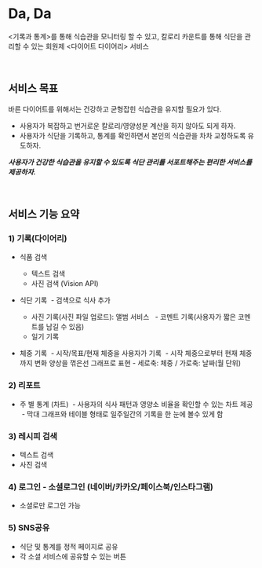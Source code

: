 # Da, Da

<기록과 통계>를 통해 식습관을 모니터링 할 수 있고,
칼로리 카운트를 통해 식단을 관리할 수 있는 회원제 <다이어트 다이어리> 서비스

<br>

## 서비스 목표

바른 다이어트를 위해서는 건강하고 균형잡힌 식습관을 유지할 필요가 있다.
- 사용자가 복잡하고 번거로운 칼로리/영양성분 계산을 하지 않아도 되게 하자.
- 사용자가 식단을 기록하고, 통계를 확인하면서 본인의 식습관을 차차 교정하도록 유도하자.

***사용자가 건강한 식습관을 유지할 수 있도록 식단 관리를 서포트해주는 편리한 서비스를 제공하자.***

<br>

## 서비스 기능 요약

### 1) 기록(다이어리)

- 식품 검색
  - 텍스트 검색
  - 사진 검색 (Vision API)

- 식단 기록
  - 검색으로 식사 추가
  - 사진 기록(사진 파일 업로드): 앨범 서비스
  - 코멘트 기록(사용자가 짧은 코멘트를 남길 수 있음)
  - 일기 기록

- 체중 기록
  - 시작/목표/현재 체중을 사용자가 기록
  - 시작 체중으로부터 현재 체중까지 변화 양상을 꺾은선 그래프로 표현
      - 세로축: 체중 / 가로축: 날짜(월 단위)

### 2) 리포트

- 주 별 통계 (차트)
  - 사용자의 식사 패턴과 영양소 비율을 확인할 수 있는 차트 제공
  - 막대 그래프와 테이블 형태로 일주일간의 기록을 한 눈에 볼수 있게 함

### 3) 레시피 검색

- 텍스트 검색
- 사진 검색 

### 4) 로그인 - 소셜로그인 (네이버/카카오/페이스북/인스타그램)

- 소셜로만 로그인 가능

### 5) SNS공유

- 식단 및 통계를 정적 페이지로 공유
- 각 소셜 서비스에 공유할 수 있는 버튼
